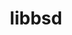 ---
title: "libbsd"
layout: cache
categories: [package, develop-2024-03-10]
meta: {"versions": ["0.11.7"], "compilers": ["cce@=15.0.1", "gcc@=10.3.0", "gcc@=11.1.0", "gcc@=11.4.0", "gcc@=12.3.0", "gcc@=7.3.1", "gcc@=7.5.0", "gcc@=9.4.0", "oneapi@=2024.0.0"], "oss": ["amzn2", "rhel8", "sle_hpc15", "ubuntu18.04", "ubuntu20.04", "ubuntu22.04"], "platforms": ["linux"], "targets": ["aarch64", "neoverse_n1", "neoverse_v1", "neoverse_v2", "ppc64le", "x86_64_v3", "x86_64_v4", "zen4"], "stacks": ["aws-isc", "aws-isc-aarch64", "build_systems", "data-vis-sdk", "developer-tools", "e4s", "e4s-cray-rhel", "e4s-cray-sles", "e4s-neoverse-v2", "e4s-neoverse_v1", "e4s-oneapi", "e4s-power", "e4s-rocm-external", "ml-linux-x86_64-cpu", "ml-linux-x86_64-cuda", "ml-linux-x86_64-rocm", "radiuss", "radiuss-aws", "radiuss-aws-aarch64", "root", "tutorial"], "num_specs": 13, "num_specs_by_stack": {"root": 13, "radiuss-aws-aarch64": 2, "aws-isc-aarch64": 2, "radiuss-aws": 1, "aws-isc": 1, "e4s-cray-rhel": 1, "e4s-power": 1, "build_systems": 1, "radiuss": 1, "developer-tools": 1, "e4s-cray-sles": 1, "data-vis-sdk": 1, "e4s-neoverse_v1": 1, "e4s-neoverse-v2": 1, "e4s": 1, "ml-linux-x86_64-cuda": 1, "tutorial": 2, "e4s-rocm-external": 1, "ml-linux-x86_64-rocm": 1, "ml-linux-x86_64-cpu": 1, "e4s-oneapi": 1}}
spec_details: [{"hash": "5be2mh5iq362tavdpdi42zumbporhl7f", "compiler": "gcc@=7.3.1", "versions": ["0.11.7"], "os": "amzn2", "platform": "linux", "target": "aarch64", "variants": ["build_system=autotools"], "stacks": ["root", "radiuss-aws-aarch64", "aws-isc-aarch64"], "size": "-", "tarball": "https://binaries.spack.io/develop-2024-03-10/build_cache/linux-amzn2-aarch64/gcc-7.3.1/libbsd-0.11.7/linux-amzn2-aarch64-gcc-7.3.1-libbsd-0.11.7-5be2mh5iq362tavdpdi42zumbporhl7f.spack"}, {"hash": "edvg2blg4eno6xefjaem6m4slvimovah", "compiler": "gcc@=7.3.1", "versions": ["0.11.7"], "os": "amzn2", "platform": "linux", "target": "x86_64_v3", "variants": ["build_system=autotools"], "stacks": ["root", "radiuss-aws", "aws-isc"], "size": "-", "tarball": "https://binaries.spack.io/develop-2024-03-10/build_cache/linux-amzn2-x86_64_v3/gcc-7.3.1/libbsd-0.11.7/linux-amzn2-x86_64_v3-gcc-7.3.1-libbsd-0.11.7-edvg2blg4eno6xefjaem6m4slvimovah.spack"}, {"hash": "35zfwlnzobihh6ni34y3mre2jbh7jfsw", "compiler": "gcc@=7.3.1", "versions": ["0.11.7"], "os": "amzn2", "platform": "linux", "target": "neoverse_n1", "variants": ["build_system=autotools"], "stacks": ["root", "radiuss-aws-aarch64", "aws-isc-aarch64"], "size": "-", "tarball": "https://binaries.spack.io/develop-2024-03-10/build_cache/linux-amzn2-neoverse_n1/gcc-7.3.1/libbsd-0.11.7/linux-amzn2-neoverse_n1-gcc-7.3.1-libbsd-0.11.7-35zfwlnzobihh6ni34y3mre2jbh7jfsw.spack"}, {"hash": "fcir2yhqhjnl6pp6zzvb2xpodenk46u5", "compiler": "cce@=15.0.1", "versions": ["0.11.7"], "os": "rhel8", "platform": "linux", "target": "zen4", "variants": ["build_system=autotools"], "stacks": ["root", "e4s-cray-rhel"], "size": "-", "tarball": "https://binaries.spack.io/develop-2024-03-10/build_cache/linux-rhel8-zen4/cce-15.0.1/libbsd-0.11.7/linux-rhel8-zen4-cce-15.0.1-libbsd-0.11.7-fcir2yhqhjnl6pp6zzvb2xpodenk46u5.spack"}, {"hash": "lsirndsnhnfvvtotzb2r2jwn3qnv7xzg", "compiler": "gcc@=9.4.0", "versions": ["0.11.7"], "os": "ubuntu20.04", "platform": "linux", "target": "ppc64le", "variants": ["build_system=autotools"], "stacks": ["root", "e4s-power"], "size": "-", "tarball": "https://binaries.spack.io/develop-2024-03-10/build_cache/linux-ubuntu20.04-ppc64le/gcc-9.4.0/libbsd-0.11.7/linux-ubuntu20.04-ppc64le-gcc-9.4.0-libbsd-0.11.7-lsirndsnhnfvvtotzb2r2jwn3qnv7xzg.spack"}, {"hash": "rydtaw5okjqzfry3xgbxlhkghojkx52f", "compiler": "gcc@=7.5.0", "versions": ["0.11.7"], "os": "ubuntu18.04", "platform": "linux", "target": "x86_64_v3", "variants": ["build_system=autotools"], "stacks": ["root", "build_systems", "radiuss", "developer-tools"], "size": "-", "tarball": "https://binaries.spack.io/develop-2024-03-10/build_cache/linux-ubuntu18.04-x86_64_v3/gcc-7.5.0/libbsd-0.11.7/linux-ubuntu18.04-x86_64_v3-gcc-7.5.0-libbsd-0.11.7-rydtaw5okjqzfry3xgbxlhkghojkx52f.spack"}, {"hash": "kr3rstoa4ojvltwqappiybuu5ipux5ld", "compiler": "gcc@=10.3.0", "versions": ["0.11.7"], "os": "sle_hpc15", "platform": "linux", "target": "x86_64_v4", "variants": ["build_system=autotools"], "stacks": ["root", "e4s-cray-sles"], "size": "-", "tarball": "https://binaries.spack.io/develop-2024-03-10/build_cache/linux-sle_hpc15-x86_64_v4/gcc-10.3.0/libbsd-0.11.7/linux-sle_hpc15-x86_64_v4-gcc-10.3.0-libbsd-0.11.7-kr3rstoa4ojvltwqappiybuu5ipux5ld.spack"}, {"hash": "wcytg7qdbfiz5l6mxlssj2xx3pbxijrd", "compiler": "gcc@=11.1.0", "versions": ["0.11.7"], "os": "ubuntu20.04", "platform": "linux", "target": "x86_64_v3", "variants": ["build_system=autotools"], "stacks": ["root", "data-vis-sdk"], "size": "-", "tarball": "https://binaries.spack.io/develop-2024-03-10/build_cache/linux-ubuntu20.04-x86_64_v3/gcc-11.1.0/libbsd-0.11.7/linux-ubuntu20.04-x86_64_v3-gcc-11.1.0-libbsd-0.11.7-wcytg7qdbfiz5l6mxlssj2xx3pbxijrd.spack"}, {"hash": "4s7racr3xv5pkij2jmpdhacdlxor3znz", "compiler": "gcc@=11.4.0", "versions": ["0.11.7"], "os": "ubuntu22.04", "platform": "linux", "target": "neoverse_v1", "variants": ["build_system=autotools"], "stacks": ["root", "e4s-neoverse_v1"], "size": "-", "tarball": "https://binaries.spack.io/develop-2024-03-10/build_cache/linux-ubuntu22.04-neoverse_v1/gcc-11.4.0/libbsd-0.11.7/linux-ubuntu22.04-neoverse_v1-gcc-11.4.0-libbsd-0.11.7-4s7racr3xv5pkij2jmpdhacdlxor3znz.spack"}, {"hash": "54ixnltn7mthtqwnnr4fwlrg27xfd3g6", "compiler": "gcc@=11.4.0", "versions": ["0.11.7"], "os": "ubuntu22.04", "platform": "linux", "target": "neoverse_v2", "variants": ["build_system=autotools"], "stacks": ["root", "e4s-neoverse-v2"], "size": "-", "tarball": "https://binaries.spack.io/develop-2024-03-10/build_cache/linux-ubuntu22.04-neoverse_v2/gcc-11.4.0/libbsd-0.11.7/linux-ubuntu22.04-neoverse_v2-gcc-11.4.0-libbsd-0.11.7-54ixnltn7mthtqwnnr4fwlrg27xfd3g6.spack"}, {"hash": "75sfst2ricaih6dhnu4sxm7fayv5rpsn", "compiler": "gcc@=11.4.0", "versions": ["0.11.7"], "os": "ubuntu22.04", "platform": "linux", "target": "x86_64_v3", "variants": ["build_system=autotools"], "stacks": ["e4s", "ml-linux-x86_64-cuda", "tutorial", "e4s-rocm-external", "ml-linux-x86_64-rocm", "root", "ml-linux-x86_64-cpu"], "size": "-", "tarball": "https://binaries.spack.io/develop-2024-03-10/build_cache/linux-ubuntu22.04-x86_64_v3/gcc-11.4.0/libbsd-0.11.7/linux-ubuntu22.04-x86_64_v3-gcc-11.4.0-libbsd-0.11.7-75sfst2ricaih6dhnu4sxm7fayv5rpsn.spack"}, {"hash": "fihd3w5f4wb2hibvtzfbkbwuicadp3r6", "compiler": "oneapi@=2024.0.0", "versions": ["0.11.7"], "os": "ubuntu22.04", "platform": "linux", "target": "x86_64_v3", "variants": ["build_system=autotools"], "stacks": ["root", "e4s-oneapi"], "size": "-", "tarball": "https://binaries.spack.io/develop-2024-03-10/build_cache/linux-ubuntu22.04-x86_64_v3/oneapi-2024.0.0/libbsd-0.11.7/linux-ubuntu22.04-x86_64_v3-oneapi-2024.0.0-libbsd-0.11.7-fihd3w5f4wb2hibvtzfbkbwuicadp3r6.spack"}, {"hash": "mw4lzv5c6apewmvl3prxy4uas763tldd", "compiler": "gcc@=12.3.0", "versions": ["0.11.7"], "os": "ubuntu22.04", "platform": "linux", "target": "x86_64_v3", "variants": ["build_system=autotools"], "stacks": ["root", "tutorial"], "size": "-", "tarball": "https://binaries.spack.io/develop-2024-03-10/build_cache/linux-ubuntu22.04-x86_64_v3/gcc-12.3.0/libbsd-0.11.7/linux-ubuntu22.04-x86_64_v3-gcc-12.3.0-libbsd-0.11.7-mw4lzv5c6apewmvl3prxy4uas763tldd.spack"}]
---